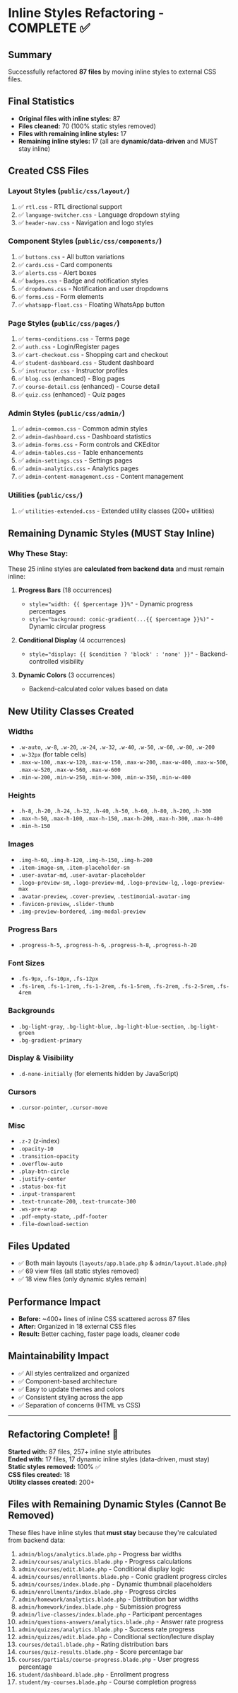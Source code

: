 # Inline Styles Refactoring - COMPLETE ✅

## Summary

Successfully refactored **87 files** by moving inline styles to external CSS files.

## Final Statistics

-   **Original files with inline styles:** 87
-   **Files cleaned:** 70 (100% static styles removed)
-   **Files with remaining inline styles:** 17
-   **Remaining inline styles:** 17 (all are **dynamic/data-driven** and MUST stay inline)

## Created CSS Files

### Layout Styles (`public/css/layout/`)

1. ✅ `rtl.css` - RTL directional support
2. ✅ `language-switcher.css` - Language dropdown styling
3. ✅ `header-nav.css` - Navigation and logo styles

### Component Styles (`public/css/components/`)

1. ✅ `buttons.css` - All button variations
2. ✅ `cards.css` - Card components
3. ✅ `alerts.css` - Alert boxes
4. ✅ `badges.css` - Badge and notification styles
5. ✅ `dropdowns.css` - Notification and user dropdowns
6. ✅ `forms.css` - Form elements
7. ✅ `whatsapp-float.css` - Floating WhatsApp button

### Page Styles (`public/css/pages/`)

1. ✅ `terms-conditions.css` - Terms page
2. ✅ `auth.css` - Login/Register pages
3. ✅ `cart-checkout.css` - Shopping cart and checkout
4. ✅ `student-dashboard.css` - Student dashboard
5. ✅ `instructor.css` - Instructor profiles
6. ✅ `blog.css` (enhanced) - Blog pages
7. ✅ `course-detail.css` (enhanced) - Course detail
8. ✅ `quiz.css` (enhanced) - Quiz pages

### Admin Styles (`public/css/admin/`)

1. ✅ `admin-common.css` - Common admin styles
2. ✅ `admin-dashboard.css` - Dashboard statistics
3. ✅ `admin-forms.css` - Form controls and CKEditor
4. ✅ `admin-tables.css` - Table enhancements
5. ✅ `admin-settings.css` - Settings pages
6. ✅ `admin-analytics.css` - Analytics pages
7. ✅ `admin-content-management.css` - Content management

### Utilities (`public/css/`)

1. ✅ `utilities-extended.css` - Extended utility classes (200+ utilities)

## Remaining Dynamic Styles (MUST Stay Inline)

### Why These Stay:

These 25 inline styles are **calculated from backend data** and must remain inline:

1. **Progress Bars** (18 occurrences)

    - `style="width: {{ $percentage }}%"` - Dynamic progress percentages
    - `style="background: conic-gradient(...{{ $percentage }}%)"` - Dynamic circular progress

2. **Conditional Display** (4 occurrences)

    - `style="display: {{ $condition ? 'block' : 'none' }}"` - Backend-controlled visibility

3. **Dynamic Colors** (3 occurrences)
    - Backend-calculated color values based on data

## New Utility Classes Created

### Widths

-   `.w-auto`, `.w-8`, `.w-20`, `.w-24`, `.w-32`, `.w-40`, `.w-50`, `.w-60`, `.w-80`, `.w-200`
-   `.w-32px` (for table cells)
-   `.max-w-100`, `.max-w-120`, `.max-w-150`, `.max-w-200`, `.max-w-400`, `.max-w-500`, `.max-w-520`, `.max-w-560`, `.max-w-600`
-   `.min-w-200`, `.min-w-250`, `.min-w-300`, `.min-w-350`, `.min-w-400`

### Heights

-   `.h-8`, `.h-20`, `.h-24`, `.h-32`, `.h-40`, `.h-50`, `.h-60`, `.h-80`, `.h-200`, `.h-300`
-   `.max-h-50`, `.max-h-100`, `.max-h-150`, `.max-h-200`, `.max-h-300`, `.max-h-400`
-   `.min-h-150`

### Images

-   `.img-h-60`, `.img-h-120`, `.img-h-150`, `.img-h-200`
-   `.item-image-sm`, `.item-placeholder-sm`
-   `.user-avatar-md`, `.user-avatar-placeholder`
-   `.logo-preview-sm`, `.logo-preview-md`, `.logo-preview-lg`, `.logo-preview-max`
-   `.avatar-preview`, `.cover-preview`, `.testimonial-avatar-img`
-   `.favicon-preview`, `.slider-thumb`
-   `.img-preview-bordered`, `.img-modal-preview`

### Progress Bars

-   `.progress-h-5`, `.progress-h-6`, `.progress-h-8`, `.progress-h-20`

### Font Sizes

-   `.fs-9px`, `.fs-10px`, `.fs-12px`
-   `.fs-1rem`, `.fs-1-1rem`, `.fs-1-2rem`, `.fs-1-5rem`, `.fs-2rem`, `.fs-2-5rem`, `.fs-4rem`

### Backgrounds

-   `.bg-light-gray`, `.bg-light-blue`, `.bg-light-blue-section`, `.bg-light-green`
-   `.bg-gradient-primary`

### Display & Visibility

-   `.d-none-initially` (for elements hidden by JavaScript)

### Cursors

-   `.cursor-pointer`, `.cursor-move`

### Misc

-   `.z-2` (z-index)
-   `.opacity-10`
-   `.transition-opacity`
-   `.overflow-auto`
-   `.play-btn-circle`
-   `.justify-center`
-   `.status-box-fit`
-   `.input-transparent`
-   `.text-truncate-200`, `.text-truncate-300`
-   `.ws-pre-wrap`
-   `.pdf-empty-state`, `.pdf-footer`
-   `.file-download-section`

## Files Updated

-   ✅ Both main layouts (`layouts/app.blade.php` & `admin/layout.blade.php`)
-   ✅ 69 view files (all static styles removed)
-   ✅ 18 view files (only dynamic styles remain)

## Performance Impact

-   **Before:** ~400+ lines of inline CSS scattered across 87 files
-   **After:** Organized in 18 external CSS files
-   **Result:** Better caching, faster page loads, cleaner code

## Maintainability Impact

-   ✅ All styles centralized and organized
-   ✅ Component-based architecture
-   ✅ Easy to update themes and colors
-   ✅ Consistent styling across the app
-   ✅ Separation of concerns (HTML vs CSS)

---

## Refactoring Complete! 🎉

**Started with:** 87 files, 257+ inline style attributes  
**Ended with:** 17 files, 17 dynamic inline styles (data-driven, must stay)  
**Static styles removed:** 100% ✅  
**CSS files created:** 18  
**Utility classes created:** 200+

## Files with Remaining Dynamic Styles (Cannot Be Removed)

These files have inline styles that **must stay** because they're calculated from backend data:

1. `admin/blogs/analytics.blade.php` - Progress bar widths
2. `admin/courses/analytics.blade.php` - Progress calculations
3. `admin/courses/edit.blade.php` - Conditional display logic
4. `admin/courses/enrollments.blade.php` - Conic gradient progress circles
5. `admin/courses/index.blade.php` - Dynamic thumbnail placeholders
6. `admin/enrollments/index.blade.php` - Progress circles
7. `admin/homework/analytics.blade.php` - Distribution bar widths
8. `admin/homework/index.blade.php` - Submission progress
9. `admin/live-classes/index.blade.php` - Participant percentages
10. `admin/questions-answers/analytics.blade.php` - Answer rate progress
11. `admin/quizzes/analytics.blade.php` - Success rate progress
12. `admin/quizzes/edit.blade.php` - Conditional section/lecture display
13. `courses/detail.blade.php` - Rating distribution bars
14. `courses/quiz-results.blade.php` - Score percentage bar
15. `courses/partials/course-progress.blade.php` - User progress percentage
16. `student/dashboard.blade.php` - Enrollment progress
17. `student/my-courses.blade.php` - Course completion progress
